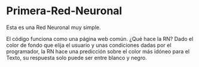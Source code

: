# Primera-Red-Neuronal
Esta es una Red Neuronal muy simple.

El código funciona como una página web común.
¿Qué hace la RN? 
Dado el color de fondo que elija el usuario y unas condiciones dadas por el programador, la RN hace una predicción sobre el color más idóneo para el Texto, su respuesta solo puede ser entre blanco y negro.
